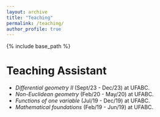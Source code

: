 ```yaml
---
layout: archive
title: "Teaching"
permalink: /teaching/
author_profile: true
---
```


{% include base_path %}

# Teaching Assistant

- _Differential geometry II_ (Sept/23 - Dec/23) at UFABC.
- _Non-Euclidean geometry_ (Feb/20 - May/20) at UFABC.
- _Functions of one variable_ (Jul/19 - Dec/19) at UFABC.
- _Mathematical foundations_ (Feb/19 - Jun/19) at UFABC.
